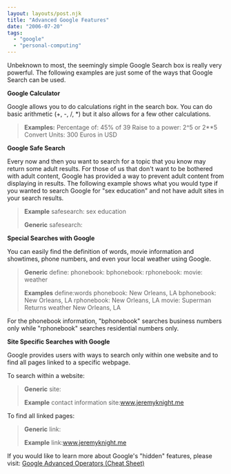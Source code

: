 ```yaml
---
layout: layouts/post.njk
title: "Advanced Google Features"
date: "2006-07-20"
tags: 
  - "google"
  - "personal-computing"
---
```


Unbeknown to most, the seemingly simple Google Search box is really very powerful. The following examples are just some of the ways that Google Search can be used.

**Google Calculator**

Google allows you to do calculations right in the search box. You can do basic arithmetic (+, -, /, \*) but it also allows for a few other calculations.

> **Examples:** Percentage of: 45% of 39 Raise to a power: 2^5 or 2\*\*5 Convert Units: 300 Euros in USD

**Google Safe Search**

Every now and then you want to search for a topic that you know may return some adult results. For those of us that don't want to be bothered with adult content, Google has provided a way to prevent adult content from displaying in results. The following example shows what you would type if you wanted to search Google for "sex education" and not have adult sites in your search results.

> **Example** safesearch: sex education
> 
> **Generic** safesearch:

**Special Searches with Google**

You can easily find the definition of words, movie information and showtimes, phone numbers, and even your local weather using Google.

> **Generic** define: phonebook: bphonebook: rphonebook: movie: weather
> 
> **Examples** define:words phonebook: New Orleans, LA bphonebook: New Orleans, LA rphonebook: New Orleans, LA movie: Superman Returns weather New Orleans, LA

For the phonebook information, "bphonebook" searches business numbers only while "rphonebook" searches residential numbers only.

**Site Specific Searches with Google**

Google provides users with ways to search only within one website and to find all pages linked to a specific webpage.

To search within a website:

> **Generic** site:
> 
> **Example** contact information site:www.jeremyknight.me

To find all linked pages:

> **Generic** link:
> 
> **Example** link:www.jeremyknight.me

If you would like to learn more about Google's "hidden" features, please visit: [Google Advanced Operators (Cheat Sheet)](http://www.googleguide.com/advanced_operators_reference.html "Google Advanced Operators (Cheat Sheet)")
